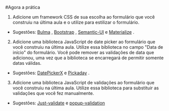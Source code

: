 #Agora a prática

1. Adicione um framework CSS de sua escolha ao formulário que você construiu na última aula e o utilize para estilizar o formulário.
* Sugestões: [Bulma](https://bulma.io/) , [Bootstrap](https://getbootstrap.com/) , [Semantic-UI](https://semantic-ui.com/) e [Materialize](https://materializecss.com/) .
2. Adicione uma biblioteca JavaScript de date picker ao formulário que você construiu na última aula. Utilize essa biblioteca no campo "Data de início" do formulário. Você pode remover as validações de data que adicionou, uma vez que a biblioteca se encarregará de permitir somente datas válidas.
* Sugestões: [DatePickerX](https://github.com/AvroraTeam/DatePickerX) e [Pickaday](https://github.com/Pikaday/Pikaday) .
3. Adicione uma biblioteca JavaScript de validações ao formulário que você construiu na última aula. Utilize essa biblioteca para substituir as validações que você fez manualmente.
* Sugestões: [Just-validate](https://github.com/horprogs/Just-validate) e [popup-validation](https://github.com/AntonLapshin/popup-validation)
